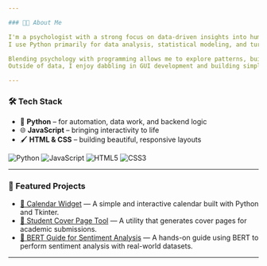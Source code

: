 ```yaml
---

### 👨‍💻 About Me

I'm a psychologist with a strong focus on data-driven insights into human behavior.  
I use Python primarily for data analysis, statistical modeling, and turning raw information into actionable understanding.

Blending psychology with programming allows me to explore patterns, build tools, and solve real-world problems in meaningful ways.  
Outside of data, I enjoy dabbling in GUI development and building simple websites — combining logic and design to bring ideas to life in interactive ways.

---
```


### 🛠️ Tech Stack

- 🐍 **Python** – for automation, data work, and backend logic  
- 🌐 **JavaScript** – bringing interactivity to life  
- 🖌️ **HTML & CSS** – building beautiful, responsive layouts  

![Python](https://img.shields.io/badge/-Python-3776AB?style=flat-square&logo=python&logoColor=white)
![JavaScript](https://img.shields.io/badge/-JavaScript-F7DF1E?style=flat-square&logo=javascript&logoColor=black)
![HTML5](https://img.shields.io/badge/-HTML5-E34F26?style=flat-square&logo=html5&logoColor=white)
![CSS3](https://img.shields.io/badge/-CSS3-1572B6?style=flat-square&logo=css3&logoColor=white)

---

### 🌟 Featured Projects

- [📅 Calendar Widget](https://github.com/Spartanlasergun/calendar_widget) — A simple and interactive calendar built with Python and Tkinter.
- [📝 Student Cover Page Tool](https://github.com/Spartanlasergun/USC_Cover_Page_Tool) — A utility that generates cover pages for academic submissions.
- [📖 BERT Guide for Sentiment Analysis](https://github.com/Spartanlasergun/A-Step-by-Step-Guide-to-BERT) — A hands-on guide using BERT to perform sentiment analysis with real-world datasets.

---

<!---
Spartanlasergun/Spartanlasergun is a ✨ special ✨ repository because its `README.md` (this file) appears on your GitHub profile.
You can click the Preview link to take a look at your changes.
--->
